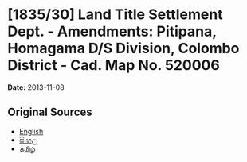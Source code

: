 # [1835/30] Land Title Settlement Dept. - Amendments: Pitipana, Homagama D/S Division, Colombo District - Cad. Map No. 520006

**Date:** 2013-11-08

## Original Sources

- [English](https://documents.gov.lk/view/extra-gazettes/2013/11/1835-30_E.pdf)
- [සිංහල](https://documents.gov.lk/view/extra-gazettes/2013/11/1835-30_S.pdf)
- [தமிழ்](https://documents.gov.lk/view/extra-gazettes/2013/11/1835-30_T.pdf)
